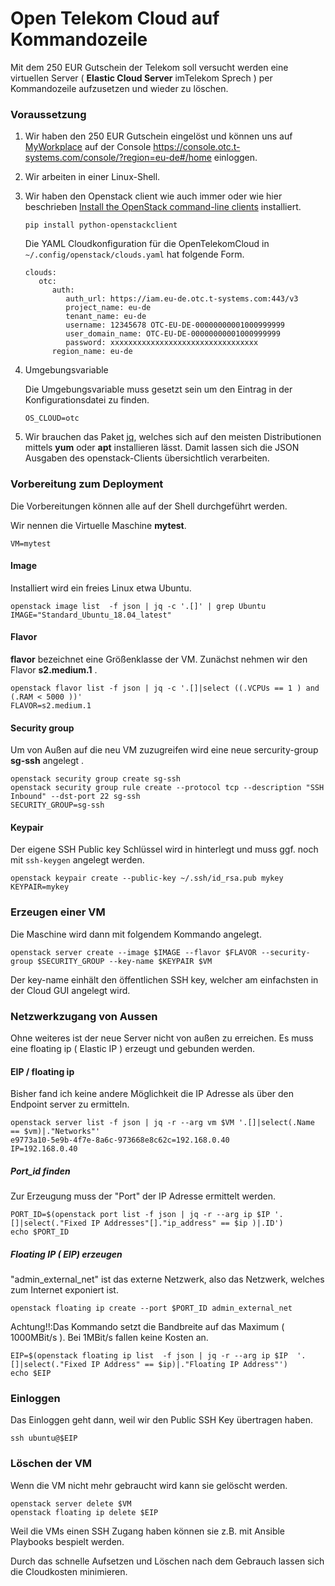# Open Telekom Cloud auf Kommandozeile

Mit dem 250 EUR Gutschein der Telekom soll versucht werden eine virtuellen Server ( **Elastic Cloud Server** imTelekom Sprech ) per Kommandozeile aufzusetzen und wieder zu löschen.

### Voraussetzung

1. Wir haben den 250 EUR Gutschein eingelöst und können uns auf [MyWorkplace](https://www.websso.t-systems.com/MyWorkplace/General/TSIPageContainer.aspx#)  auf der Console  https://console.otc.t-systems.com/console/?region=eu-de#/home einloggen.

2. Wir arbeiten in einer Linux-Shell. 

3. Wir haben den Openstack client wie auch immer oder wie hier beschrieben  [Install the OpenStack command-line clients](https://docs.openstack.org/newton/user-guide/common/cli-install-openstack-command-line-clients.html) installiert.

   ```
   pip install python-openstackclient
   ```
   
   
   Die YAML Cloudkonfiguration für die OpenTelekomCloud in  `~/.config/openstack/clouds.yaml` hat folgende Form.
   
   ```
   clouds:
      otc:
         auth:
            auth_url: https://iam.eu-de.otc.t-systems.com:443/v3
      		project_name: eu-de
      		tenant_name: eu-de
      		username: 12345678 OTC-EU-DE-00000000001000999999
      		user_domain_name: OTC-EU-DE-00000000001000999999
      		password: xxxxxxxxxxxxxxxxxxxxxxxxxxxxxxxxx
    	 region_name: eu-de

   ```

4. Umgebungsvariable


   Die Umgebungsvariable muss gesetzt sein um den Eintrag in der Konfigurationsdatei zu finden.

   ```
   OS_CLOUD=otc
   ```

5. Wir brauchen das Paket [jq](https://stedolan.github.io/jq/), welches  sich auf den meisten Distributionen mittels **yum** oder **apt** installieren lässt. Damit lassen sich die JSON Ausgaben des openstack-Clients  übersichtlich verarbeiten. 

### Vorbereitung zum Deployment

Die Vorbereitungen können alle auf der Shell durchgeführt werden. 

Wir nennen die Virtuelle Maschine **mytest**.

```
VM=mytest
```

#### Image

Installiert wird ein freies Linux etwa Ubuntu.

    openstack image list  -f json | jq -c '.[]' | grep Ubuntu
    IMAGE="Standard_Ubuntu_18.04_latest"

#### Flavor

**flavor** bezeichnet eine Größenklasse der VM. Zunächst nehmen wir  den Flavor  **s2.medium.1** .   

    openstack flavor list -f json | jq -c '.[]|select ((.VCPUs == 1 ) and (.RAM < 5000 ))'
    FLAVOR=s2.medium.1

#### Security group

Um von Außen auf die neu VM zuzugreifen wird eine neue sercurity-group **sg-ssh** angelegt .

```
openstack security group create sg-ssh
openstack security group rule create --protocol tcp --description "SSH Inbound" --dst-port 22 sg-ssh
SECURITY_GROUP=sg-ssh
```

#### Keypair

Der eigene SSH Public key Schlüssel wird in hinterlegt und muss ggf. noch mit `ssh-keygen`  angelegt werden.

    openstack keypair create --public-key ~/.ssh/id_rsa.pub mykey
    KEYPAIR=mykey

### Erzeugen einer VM

Die Maschine wird dann mit folgendem Kommando angelegt.

    openstack server create --image $IMAGE --flavor $FLAVOR --security-group $SECURITY_GROUP --key-name $KEYPAIR $VM

Der key-name einhält den öffentlichen SSH key, welcher am einfachsten in der Cloud GUI angelegt wird. 

### Netzwerkzugang von Aussen

Ohne weiteres ist der neue Server nicht von außen zu erreichen. Es muss eine floating ip  ( Elastic IP ) erzeugt und gebunden werden.  

####  EIP / floating ip 

Bisher fand ich keine andere Möglichkeit die IP Adresse als über den Endpoint  server zu ermitteln.

    openstack server list -f json | jq -r --arg vm $VM '.[]|select(.Name == $vm)|."Networks"'
    e9773a10-5e9b-4f7e-8a6c-973668e8c62c=192.168.0.40
    IP=192.168.0.40

##### Port_id finden

Zur Erzeugung  muss der "Port" der IP Adresse ermittelt werden. 

    PORT_ID=$(openstack port list -f json | jq -r --arg ip $IP '.[]|select(."Fixed IP Addresses"[]."ip_address" == $ip )|.ID')
    echo $PORT_ID

##### Floating IP ( EIP) erzeugen

"admin_external_net" ist das externe Netzwerk, also das Netzwerk, welches zum Internet exponiert ist. 

```
openstack floating ip create --port $PORT_ID admin_external_net
```

Achtung!!:Das Kommando setzt die Bandbreite auf das Maximum  ( 1000MBit/s ). Bei 1MBit/s fallen keine Kosten an.

```
EIP=$(openstack floating ip list  -f json | jq -r --arg ip $IP  '.[]|select(."Fixed IP Address" == $ip)|."Floating IP Address"')
echo $EIP
```

### Einloggen

Das Einloggen geht dann, weil wir den Public SSH Key übertragen haben.

```
ssh ubuntu@$EIP
```

### Löschen der VM

Wenn die VM nicht mehr gebraucht wird kann sie gelöscht werden. 

```
openstack server delete $VM
openstack floating ip delete $EIP
```



Weil die VMs einen SSH Zugang haben können sie z.B. mit Ansible Playbooks bespielt  werden.

Durch das schnelle Aufsetzen und Löschen nach dem Gebrauch lassen sich die Cloudkosten minimieren.


